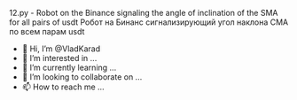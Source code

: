 12.py  - Robot on the Binance signaling the angle of inclination of the SMA for all pairs of usdt
         Робот на Бинанс  сигнализирующий угол наклона СМА по всем парам usdt  





- 👋 Hi, I’m @VladKarad
- 👀 I’m interested in ...
- 🌱 I’m currently learning ...
- 💞️ I’m looking to collaborate on ...
- 📫 How to reach me ...

<!---
VladKarad/VladKarad is a ✨ special ✨ repository because its `README.md` (this file) appears on your GitHub profile.
You can click the Preview link to take a look at your changes.
--->
